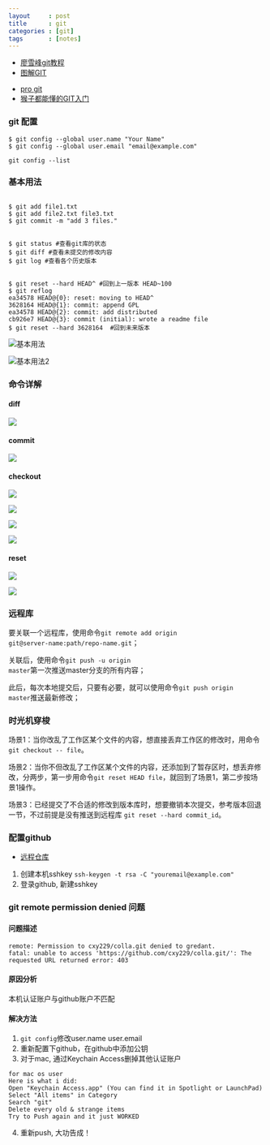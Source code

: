 ```yaml
---
layout     : post
title      : git
categories : [git]
tags       : [notes]
---
```

* [廖雪峰git教程](http://www.liaoxuefeng.com/wiki/0013739516305929606dd18361248578c67b8067c8c017b000)
* [图解GIT](https://marklodato.github.io/visual-git-guide/index-zh-cn.html)
- [pro git](https://git-scm.com/book/zh/v2)
- [猴子都能懂的GIT入门](http://backlogtool.com/git-guide/cn/)

### git 配置

```
$ git config --global user.name "Your Name"
$ git config --global user.email "email@example.com"

git config --list
```

### 基本用法

```

$ git add file1.txt
$ git add file2.txt file3.txt
$ git commit -m "add 3 files."
```

```

$ git status #查看git库的状态
$ git diff #查看未提交的修改内容
$ git log #查看各个历史版本

```

```

$ git reset --hard HEAD^ #回到上一版本 HEAD~100
$ git reflog
ea34578 HEAD@{0}: reset: moving to HEAD^
3628164 HEAD@{1}: commit: append GPL
ea34578 HEAD@{2}: commit: add distributed
cb926e7 HEAD@{3}: commit (initial): wrote a readme file
$ git reset --hard 3628164  #回到未来版本

```

![基本用法](https://marklodato.github.io/visual-git-guide/basic-usage.svg)

![基本用法2](https://marklodato.github.io/visual-git-guide/basic-usage-2.svg)

### 命令详解

#### diff

![](https://marklodato.github.io/visual-git-guide/diff.svg)

#### commit

![](https://marklodato.github.io/visual-git-guide/commit-master.svg)

#### checkout

![](https://marklodato.github.io/visual-git-guide/checkout-files.svg)

![](https://marklodato.github.io/visual-git-guide/checkout-branch.svg)

![](https://marklodato.github.io/visual-git-guide/checkout-detached.svg)

![](https://marklodato.github.io/visual-git-guide/checkout-b-detached.svg)

#### reset

![](https://marklodato.github.io/visual-git-guide/reset-commit.svg)

![](https://marklodato.github.io/visual-git-guide/reset.svg)


### 远程库
要关联一个远程库，使用命令<code>git remote add origin git@server-name:path/repo-name.git</code>；

关联后，使用命令<code>git push -u origin master</code>第一次推送master分支的所有内容；

此后，每次本地提交后，只要有必要，就可以使用命令<code>git push origin master</code>推送最新修改；



### 时光机穿梭

场景1：当你改乱了工作区某个文件的内容，想直接丢弃工作区的修改时，用命令`git checkout -- file`。

场景2：当你不但改乱了工作区某个文件的内容，还添加到了暂存区时，想丢弃修改，分两步，第一步用命令`git reset HEAD file`，就回到了场景1，第二步按场景1操作。

场景3：已经提交了不合适的修改到版本库时，想要撤销本次提交，参考版本回退一节，不过前提是没有推送到远程库 `git reset --hard commit_id`。

### 配置github
- [远程仓库](http://www.liaoxuefeng.com/wiki/0013739516305929606dd18361248578c67b8067c8c017b000/001374385852170d9c7adf13c30429b9660d0eb689dd43a000)
1. 创建本机sshkey
`ssh-keygen -t rsa -C "youremail@example.com"`
2. 登录github, 新建sshkey

### git remote permission denied 问题

#### 问题描述
```
remote: Permission to cxy229/colla.git denied to gredant.
fatal: unable to access 'https://github.com/cxy229/colla.git/': The requested URL returned error: 403
```

#### 原因分析
本机认证账户与github账户不匹配

#### 解决方法
1. `git config`修改user.name user.email
2. 重新配置下github，在github中添加公钥
3. 对于mac, 通过Keychain Access删掉其他认证账户
```
for mac os user
Here is what i did:
Open "Keychain Access.app" (You can find it in Spotlight or LaunchPad)
Select "All items" in Category
Search "git"
Delete every old & strange items
Try to Push again and it just WORKED
```
4. 重新push, 大功告成！
